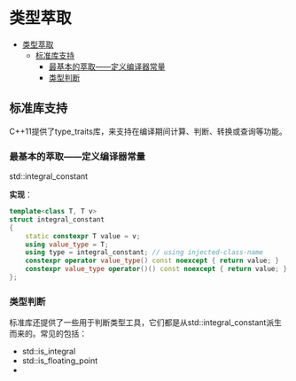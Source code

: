 # 类型萃取

- [类型萃取](#类型萃取)
  - [标准库支持](#标准库支持)
    - [最基本的萃取——定义编译器常量](#最基本的萃取定义编译器常量)
    - [类型判断](#类型判断)

## 标准库支持

C++11提供了type_traits库，来支持在编译期间计算、判断、转换或查询等功能。

### 最基本的萃取——定义编译器常量

std::integral_constant

**实现**：

```c++
template<class T, T v>
struct integral_constant
{
    static constexpr T value = v;
    using value_type = T;
    using type = integral_constant; // using injected-class-name
    constexpr operator value_type() const noexcept { return value; }
    constexpr value_type operator()() const noexcept { return value; } // since c++14
};
```

### 类型判断

标准库还提供了一些用于判断类型工具，它们都是从std::integral_constant派生而来的。常见的包括：

- std::is_integral
- std::is_floating_point
- 
